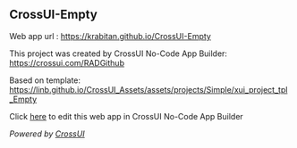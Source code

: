## CrossUI-Empty
Web app url : https://krabitan.github.io/CrossUI-Empty

This project was created by CrossUI No-Code App Builder: https://crossui.com/RADGithub

Based on template: https://linb.github.io/CrossUI_Assets/assets/projects/Simple/xui_project_tpl_Empty

Click [here](https://crossui.com/RADGithub/#!from=github&owner=krabitan&repo=CrossUI-Empty) to edit this web app in CrossUI No-Code App Builder

<i>Powered by [CrossUI](https://crossui.com)</i>
